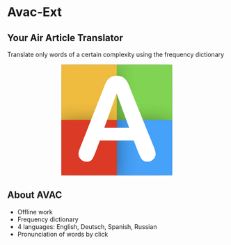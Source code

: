 # Avac-Ext 
## Your Air Article Translator
Translate only words of a certain complexity using the frequency dictionary

<p align="center">
  <img src="https://raw.githubusercontent.com/SmelayaPanda/Avac-Ext/master/img/256x256.png" width="256"/>
</p>

## About AVAC
* Offline work
* Frequency dictionary
* 4 languages: English, Deutsch, Spanish, Russian
* Pronunciation of words by click
